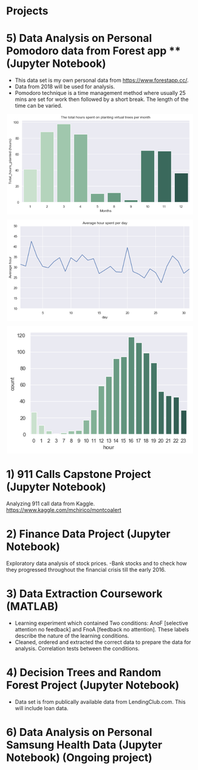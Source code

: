 # Projects

# 5) Data Analysis on Personal Pomodoro data from Forest app **(Jupyter Notebook)
- This data set is my own personal data from https://www.forestapp.cc/.
- Data from 2018 will be used for analysis. 
- Pomodoro technique is a time management method where usually 25 mins are set for work then followed by a short break. The length of the time can be varied. 

<p align="center">
<img src="5) Forest Data Analysis//graph_1.png" width="500" align="center">
 </p>

<p align="center">
<img src="5) Forest Data Analysis//graph_2.png" width="500 " align="center">
 </p>
 
 <p align="center">
<img src="5) Forest Data Analysis//graph_3.png" width="500" align="center">
 </p>

# 1) 911 Calls Capstone Project **(Jupyter Notebook)**
Analyzing 911 call data from Kaggle. 
https://www.kaggle.com/mchirico/montcoalert


# 2) Finance Data Project **(Jupyter Notebook)**
Exploratory data analysis of stock prices.
-Bank stocks and to check how they progressed throughout the financial crisis till the early 2016. 


# 3) Data Extraction Coursework **(MATLAB)**
- Learning experiment which contained Two conditions: AnoF [selective attention no feedback] and FnoA [feedback no attention]. These labels describe the nature of the learning
conditions.
- Cleaned, ordered and extracted the correct data to prepare the data for analysis. Correlation tests between the conditions.


# 4) Decision Trees and Random Forest Project **(Jupyter Notebook)**
- Data set is from publically available data from LendingClub.com. This will include loan data.

# 6) Data Analysis on Personal Samsung Health Data **(Jupyter Notebook)** **(Ongoing project)**
